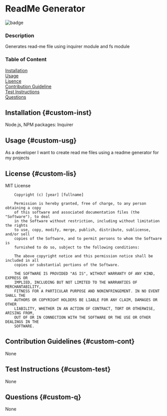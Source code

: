 # ReadMe Generator

![badge](https://img.shields.io/badge/MIT-green)


### Description
Generates read-me file using inquirer module and fs module

### Table of Content  
[Installation](#custom-inst)  
[Usage](#custom-usg)  
[Lisence](#custom-lis)  
[Contribution Guideline](#custom-cont)  
[Test Instructions](#custom-test)  
[Questions](#custom-q)  

## Installation {#custom-inst}
Node.js, NPM packages: Inquirer

## Usage {#custom-usg}
As a developer I want to create read me files using a readme generator for my projects

## License {#custom-lis}
MIT License

        Copyright (c) [year] [fullname]
        
        Permission is hereby granted, free of charge, to any person obtaining a copy
        of this software and associated documentation files (the "Software"), to deal
        in the Software without restriction, including without limitation the rights
        to use, copy, modify, merge, publish, distribute, sublicense, and/or sell
        copies of the Software, and to permit persons to whom the Software is
        furnished to do so, subject to the following conditions:
        
        The above copyright notice and this permission notice shall be included in all
        copies or substantial portions of the Software.
        
        THE SOFTWARE IS PROVIDED "AS IS", WITHOUT WARRANTY OF ANY KIND, EXPRESS OR
        IMPLIED, INCLUDING BUT NOT LIMITED TO THE WARRANTIES OF MERCHANTABILITY,
        FITNESS FOR A PARTICULAR PURPOSE AND NONINFRINGEMENT. IN NO EVENT SHALL THE
        AUTHORS OR COPYRIGHT HOLDERS BE LIABLE FOR ANY CLAIM, DAMAGES OR OTHER
        LIABILITY, WHETHER IN AN ACTION OF CONTRACT, TORT OR OTHERWISE, ARISING FROM,
        OUT OF OR IN CONNECTION WITH THE SOFTWARE OR THE USE OR OTHER DEALINGS IN THE
        SOFTWARE.

## Contribution Guidelines {#custom-cont}
None

## Test Instructions {#custom-test}
None

## Questions {#custom-q}
None
